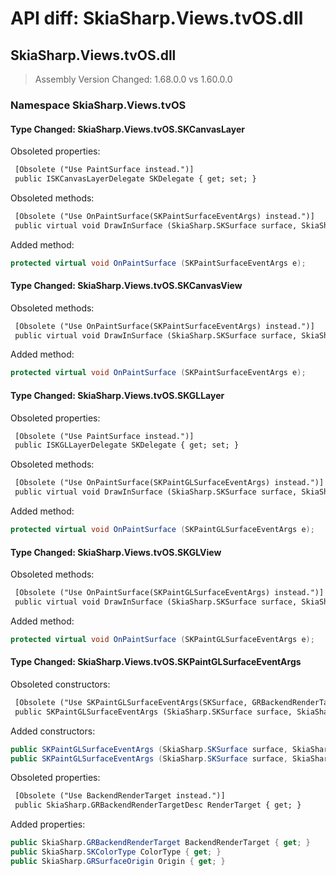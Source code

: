 # API diff: SkiaSharp.Views.tvOS.dll

## SkiaSharp.Views.tvOS.dll

> Assembly Version Changed: 1.68.0.0 vs 1.60.0.0

### Namespace SkiaSharp.Views.tvOS

#### Type Changed: SkiaSharp.Views.tvOS.SKCanvasLayer

Obsoleted properties:

```diff
 [Obsolete ("Use PaintSurface instead.")]
 public ISKCanvasLayerDelegate SKDelegate { get; set; }
```

Obsoleted methods:

```diff
 [Obsolete ("Use OnPaintSurface(SKPaintSurfaceEventArgs) instead.")]
 public virtual void DrawInSurface (SkiaSharp.SKSurface surface, SkiaSharp.SKImageInfo info);
```

Added method:

```csharp
protected virtual void OnPaintSurface (SKPaintSurfaceEventArgs e);
```


#### Type Changed: SkiaSharp.Views.tvOS.SKCanvasView

Obsoleted methods:

```diff
 [Obsolete ("Use OnPaintSurface(SKPaintSurfaceEventArgs) instead.")]
 public virtual void DrawInSurface (SkiaSharp.SKSurface surface, SkiaSharp.SKImageInfo info);
```

Added method:

```csharp
protected virtual void OnPaintSurface (SKPaintSurfaceEventArgs e);
```


#### Type Changed: SkiaSharp.Views.tvOS.SKGLLayer

Obsoleted properties:

```diff
 [Obsolete ("Use PaintSurface instead.")]
 public ISKGLLayerDelegate SKDelegate { get; set; }
```

Obsoleted methods:

```diff
 [Obsolete ("Use OnPaintSurface(SKPaintGLSurfaceEventArgs) instead.")]
 public virtual void DrawInSurface (SkiaSharp.SKSurface surface, SkiaSharp.GRBackendRenderTargetDesc renderTarget);
```

Added method:

```csharp
protected virtual void OnPaintSurface (SKPaintGLSurfaceEventArgs e);
```


#### Type Changed: SkiaSharp.Views.tvOS.SKGLView

Obsoleted methods:

```diff
 [Obsolete ("Use OnPaintSurface(SKPaintGLSurfaceEventArgs) instead.")]
 public virtual void DrawInSurface (SkiaSharp.SKSurface surface, SkiaSharp.GRBackendRenderTargetDesc renderTarget);
```

Added method:

```csharp
protected virtual void OnPaintSurface (SKPaintGLSurfaceEventArgs e);
```


#### Type Changed: SkiaSharp.Views.tvOS.SKPaintGLSurfaceEventArgs

Obsoleted constructors:

```diff
 [Obsolete ("Use SKPaintGLSurfaceEventArgs(SKSurface, GRBackendRenderTarget, SKColorType, GRSurfaceOrigin) instead.")]
 public SKPaintGLSurfaceEventArgs (SkiaSharp.SKSurface surface, SkiaSharp.GRBackendRenderTargetDesc renderTarget);
```

Added constructors:

```csharp
public SKPaintGLSurfaceEventArgs (SkiaSharp.SKSurface surface, SkiaSharp.GRBackendRenderTarget renderTarget);
public SKPaintGLSurfaceEventArgs (SkiaSharp.SKSurface surface, SkiaSharp.GRBackendRenderTarget renderTarget, SkiaSharp.GRSurfaceOrigin origin, SkiaSharp.SKColorType colorType);
```

Obsoleted properties:

```diff
 [Obsolete ("Use BackendRenderTarget instead.")]
 public SkiaSharp.GRBackendRenderTargetDesc RenderTarget { get; }
```

Added properties:

```csharp
public SkiaSharp.GRBackendRenderTarget BackendRenderTarget { get; }
public SkiaSharp.SKColorType ColorType { get; }
public SkiaSharp.GRSurfaceOrigin Origin { get; }
```



